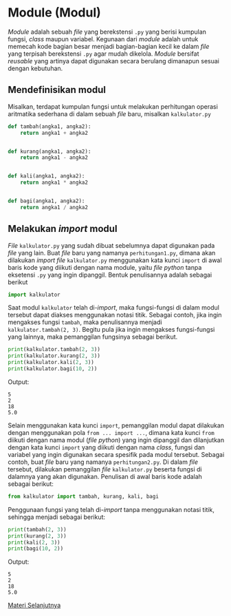 # Module (Modul)
_Module_ adalah sebuah _file_ yang berekstensi `.py` yang berisi kumpulan fungsi, _class_ maupun variabel. Kegunaan dari _module_ adalah untuk memecah kode bagian besar menjadi bagian-bagian kecil ke dalam _file_ yang terpisah berekstensi `.py` agar mudah dikelola. _Module_ bersifat _reusable_ yang artinya dapat digunakan secara berulang dimanapun sesuai dengan kebutuhan.

## Mendefinisikan modul
Misalkan, terdapat kumpulan fungsi untuk melakukan perhitungan operasi aritmatika sederhana di dalam sebuah _file_ baru, misalkan `kalkulator.py`

```python
def tambah(angka1, angka2):
    return angka1 + angka2


def kurang(angka1, angka2):
    return angka1 - angka2


def kali(angka1, angka2):
    return angka1 * angka2


def bagi(angka1, angka2):
    return angka1 / angka2

```

## Melakukan _import_ modul
_File_ `kalkulator.py` yang sudah dibuat sebelumnya dapat digunakan pada _file_ yang lain. Buat _file_ baru yang namanya `perhitungan1.py`, dimana akan dilakukan _import file_ `kalkulator.py` menggunakan kata kunci `import` di awal baris kode yang diikuti dengan nama module, yaitu _file python_ tanpa eksetensi `.py` yang ingin dipanggil. Bentuk penulisannya adalah sebagai berikut

```python
import kalkulator
```

Saat modul `kalkulator` telah di-_import_, maka fungsi-fungsi di dalam modul tersebut dapat diakses menggunakan notasi titik. Sebagai contoh, jika ingin mengakses fungsi `tambah`, maka penulisannya menjadi `kalkulator.tambah(2, 3)`. Begitu pula jika ingin mengakses fungsi-fungsi yang lainnya, maka pemanggilan fungsinya sebagai berikut.

```python
print(kalkulator.tambah(2, 3))
print(kalkulator.kurang(2, 3))
print(kalkulator.kali(2, 3))
print(kalkulator.bagi(10, 2))
```

Output:
```
5
2
18
5.0
```

Selain menggunakan kata kunci `import`, pemanggilan modul dapat dilakukan dengan menggunakan pola `from ... import ...`, dimana kata kunci `from` diikuti dengan nama modul (_file python_) yang ingin dipanggil dan dilanjutkan dengan kata kunci `import` yang diikuti dengan nama _class_, fungsi dan variabel yang ingin digunakan secara spesifik pada modul tersebut. Sebagai contoh, buat _file_ baru yang namanya `perhitungan2.py`. Di dalam _file_ tersebut, dilakukan pemanggilan _file_ `kalkulator.py` beserta fungsi di dalamnya yang akan digunakan. Penulisan di awal baris kode adalah sebagai berikut:

```python
from kalkulator import tambah, kurang, kali, bagi
```

Penggunaan fungsi yang telah di-_import_ tanpa menggunakan notasi titik, sehingga menjadi sebagai berikut:
```python
print(tambah(2, 3))
print(kurang(2, 3))
print(kali(2, 3))
print(bagi(10, 2))
```

Output:
```
5
2
18
5.0
```
[Materi Selanjutnya](../14_python_datetime)